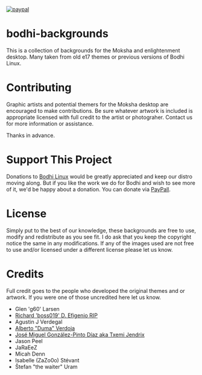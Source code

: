[![paypal](https://www.paypalobjects.com/en_US/i/btn/btn_donate_SM.gif)](https://www.paypal.com/paypalme/rbtylee)

# bodhi-backgrounds

This is a collection of backgrounds for the Moksha and enlightenment desktop. Many taken from old e17 themes or previous versions of Bodhi Linux.

# Contributing

Graphic artists and potential themers for the Moksha desktop are encouraged to make contributions. Be sure whatever artwork is included is appropriate licensed with full credit to the artist or photograher. Contact us for more information or assistance.

Thanks in advance.

# Support This Project

Donations to [Bodhi Linux](https://www.bodhilinux.com/donate/) would be greatly appreciated and keep our distro moving along. But if you like the work we do for Bodhi and wish to see more of it, we'd be happy about a donation. You can donate via [PayPall](https://www.paypal.com/paypalme/rbtylee).

# License

Simply put to the best of our knowledge, these backgrounds are free to use, modify and redistribute as you see fit. I do ask that you keep the copyright notice the same in any modifications. If any of the images used are not free to use and/or licensed under a different license please let us know. 

# Credits

Full credit goes to the people who developed the original themes and or artwork. If you were one of those uncredited here let us know.

* Glen 'g60' Larsen
* [Richard 'boss019' D. Efigenio ](https://www.deviantart.com/boss019) [RIP](https://forums.wincustomize.com/426402/sad)
* Agustin J Verdegal
* [Alberto "Duma" Verdoja](https://www.deviantart.com/avduma)
* [José Miguel González-Pinto Díaz aka Txemi Jendrix](https://www.txemijendrix.com/index.php/en/galleries/wallpapers)
* Jason Peel
* JaRaEeZ
* Micah Denn
* Isabelle (ZaZo0o) Stévant
* Štefan "the waiter" Uram
